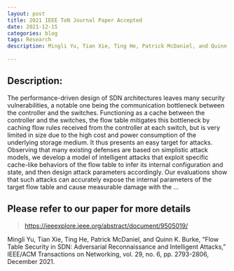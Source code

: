 ```yaml
---
layout: post
title: 2021 IEEE ToN Journal Paper Accepted
date: 2021-12-15
categories: blog
tags: Research
description: Mingli Yu, Tian Xie, Ting He, Patrick McDaniel, and Quinn K. Burke, “Flow Table Security in SDN: Adversarial Reconnaissance and Intelligent Attacks,” IEEE/ACM Transactions on Networking, vol. 29, no. 6, pp. 2793-2806, December 2021. 
 
---
```


## Description:
The performance-driven design of SDN architectures leaves many security vulnerabilities, a notable one being the communication bottleneck between the controller and the switches. Functioning as a cache between the controller and the switches, the flow table mitigates this bottleneck by caching flow rules received from the controller at each switch, but is very limited in size due to the high cost and power consumption of the underlying storage medium. It thus presents an easy target for attacks. Observing that many existing defenses are based on simplistic attack models, we develop a model of intelligent attacks that exploit specific cache-like behaviors of the flow table to infer its internal configuration and state, and then design attack parameters accordingly. Our evaluations show that such attacks can accurately expose the internal parameters of the target flow table and cause measurable damage with the …

## Please refer to our paper for more details
> https://ieeexplore.ieee.org/abstract/document/9505019/

Mingli Yu, Tian Xie, Ting He, Patrick McDaniel, and Quinn K. Burke, “Flow Table Security in SDN: Adversarial Reconnaissance and Intelligent Attacks,” IEEE/ACM Transactions on Networking, vol. 29, no. 6, pp. 2793-2806, December 2021. 